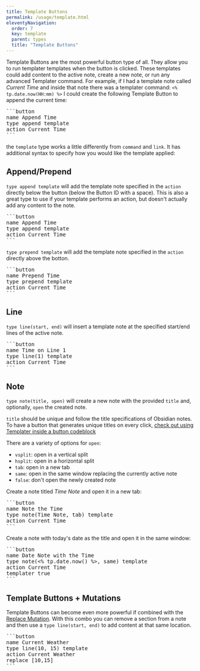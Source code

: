 ```yaml
---
title: Template Buttons
permalink: /usage/template.html
eleventyNavigation:
  order: 7
  key: template
  parent: types
  title: "Template Buttons"
---
```


Template Buttons are the most powerful button type of all. They allow you to run templater templates when the button is clicked. These templates could add content to the active note, create a new note, or run any advanced Templater command. For example, if I had a template note called _Current Time_ and inside that note there was a templater command: `<% tp.date.now(HH:mm) %>` I could create the following Template Button to append the current time:

<pre>
```button
name Append Time
type append template
action Current Time
```
</pre>

the `template` type works a little differently from `command` and `link`. It has additional syntax to specify how you would like the template applied:

## Append/Prepend

`type append template` will add the template note specified in the `action` directly below the button (below the Button ID with a space). This is also a great type to use if your template performs an action, but doesn't actually add any content to the note.

<pre>
```button
name Append Time
type append template
action Current Time
```
</pre>

`type prepend template` will add the template note specified in the `action` directly above the botton.

<pre>
```button
name Prepend Time
type prepend template
action Current Time
```
</pre>

## Line

`type line(start, end)` will insert a template note at the specified start/end lines of the active note. 

<pre>
```button
name Time on Line 1
type line(1) template
action Current Time
```
</pre>

## Note

`type note(title, open)` will create a new note with the provided `title` and, optionally, `open` the created note.

`title` should be unique and follow the title specifications of Obsidian notes. To have a button that generates unique titles on every click, [check out using Templater inside a button codeblock](/templater)

There are a variety of options for `open`:
- `vsplit`: open in a vertical split
- `hsplit`: open in a horizontal split
- `tab`: open in a new tab
- `same`: open in the same window replacing the currently active note
- `false`: don't open the newly created note

Create a note titled _Time Note_ and open it in a new tab:
<pre>
```button
name Note the Time
type note(Time Note, tab) template
action Current Time
```
</pre>

Create a note with today's date as the title and open it in the same window:
<pre>
```button
name Date Note with the Time
type note(<% tp.date.now() %>, same) template
action Current Time
templater true
```
</pre>

## Template Buttons + Mutations

Template Buttons can become even more powerful if combined with the [Replace Mutation](/usage/mutations/replace). With this combo you can remove a section from a note and then use a `type line(start, end)` to add content at that same location.


<pre>
```button
name Current Weather
type line(10, 15) template
action Current Weather
replace [10,15]
```
</pre>
